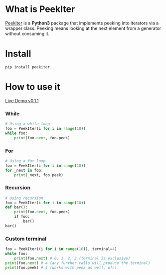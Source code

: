 # What is PeekIter
[PeekIter](https://pypi.python.org/pypi/peekiter) is a __Python3__ package that implements peeking into iterators via a wrapper class.
Peeking means looking at the next element from a generator without consuming it.

# Install

```
pip install peekiter
```

# How to use it
[Live Demo v0.1.1](https://repl.it/E6UU/14)

### While
```python
# Using a while loop
foo = PeekIter(i for i in range(10))
while foo:
    print(foo.next, foo.peek)
```
### For

```python
# Using a for loop
foo = PeekIter(i for i in range(10))
for _next in foo:
    print(_next, foo.peek)
```
### Recursion

```python
# Using recursion
foo = PeekIter(i for i in range(10))
def bar():
    print(foo.next, foo.peek)
    if foo:
        bar()
bar()
```

### Custom terminal

```python
foo = PeekIter((i for i in range(10)), terminal=4)
while foo:
    print(foo.next) # 0, 1, 2, 3 (terminal is exclusive)
print(foo.next) # 4 (any further calls will produce the terminal)
print(foo.peek) # 4 (works with peek as well, ofc)
```
